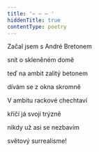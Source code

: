 ```yaml
---
title: '– – – '
hiddenTitle: true
contentType: poetry
---
```


<section>

Začal jsem s André Bretonem

snít o skleněném domě

teď na ambit zalitý betonem

dívám se z okna skromně

V ambitu rackové chechtaví

křičí já svojí trýzně

nikdy už asi se nezbavím

světový surrealisme!

</section>
